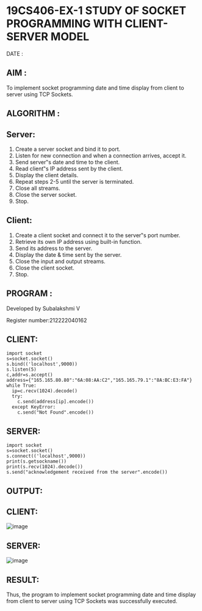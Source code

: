 # 19CS406-EX-1 STUDY OF SOCKET PROGRAMMING WITH CLIENT-SERVER MODEL

DATE :

## AIM :
To implement socket programming date and time display from client to server using TCP Sockets.

## ALGORITHM :

## Server:

1. Create a server socket and bind it to port.
2. Listen for new connection and when a connection arrives, accept it.
3. Send server‟s date and time to the client.
4. Read client‟s IP address sent by the client.
5. Display the client details.
6. Repeat steps 2-5 until the server is terminated.
7. Close all streams.
8. Close the server socket.
9. Stop.

## Client:
1. Create a client socket and connect it to the server‟s port number.
2. Retrieve its own IP address using built-in function.
3. Send its address to the server.
4. Display the date & time sent by the server.
5. Close the input and output streams.
6. Close the client socket.
7. Stop.

## PROGRAM :
Developed by Subalakshmi V

Register number:212222040162

## CLIENT:
```
import socket
s=socket.socket()
s.bind(('localhost',9000))
s.listen(5)
c,addr=s.accept()
address={"165.165.80.80":"6A:08:AA:C2","165.165.79.1":"8A:BC:E3:FA"}
while True:
  ip=c.recv(1024).decode()
  try:
    c.send(address[ip].encode())
  except KeyError:
    c.send("Not Found".encode()) 
```
## SERVER:
```
import socket
s=socket.socket()
s.connect(('localhost',9000))
print(s.getsockname())
print(s.recv(1024).decode())
s.send("acknowledgement received from the server".encode())
```
## OUTPUT:

## CLIENT:

![image](https://github.com/subalakshmivenkat/19CS406-EX-1/assets/119393477/97e3ed1a-6f6a-4f18-bb95-6a603da0af94)

## SERVER:

![image](https://github.com/subalakshmivenkat/19CS406-EX-1/assets/119393477/b625f924-7ecd-41a7-82f6-28d768487739)

## RESULT:
Thus, the program to implement socket programming date and time display from client to server using TCP Sockets was successfully executed.
